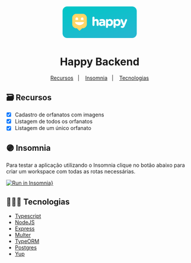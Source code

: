 <h1 align="center">
  <br />
  <img alt="Happy" src="../github/happy-logo.svg" width="200px" />
</h1>

<h1 align="center">Happy Backend</h1>

<p align="center">
  <a href="#-recursos">Recursos</a>&nbsp;&nbsp;&nbsp;|&nbsp;&nbsp;&nbsp;
  <a href="#-insomnia">Insomnia</a>&nbsp;&nbsp;&nbsp;|&nbsp;&nbsp;&nbsp;
  <a href="#-tecnologias">Tecnologias</a>
</p>

## 🗃 Recursos

- [x] Cadastro de orfanatos com imagens
- [x] Listagem de todos os orfanatos
- [x] Listagem de um único orfanato

## 🟣 Insomnia

Para testar a aplicação utilizando o Insomnia clique no botão abaixo para criar um workspace com todas as rotas necessárias.

[![Run in Insomnia}](https://insomnia.rest/images/run.svg)](https://insomnia.rest/run/?label=Happy%20-%20NLW%20%233&uri=https%3A%2F%2Fgithub.com%2Fmarcosribeirodacunha%2Fhappy%2Fblob%2Fmaster%2Fgithub%2Finsomnia_workspace.json)

## 👨🏽‍💻 Tecnologias

- [Typescript](https://www.typescriptlang.org/)
- [NodeJS](https://nodejs.org/en/)
- [Express](https://expressjs.com/pt-br/)
- [Multer](https://www.npmjs.com/package/multer)
- [TypeORM](https://typeorm.io/#/)
- [Postgres](https://www.postgresql.org/)
- [Yup](https://www.npmjs.com/package/yup)
